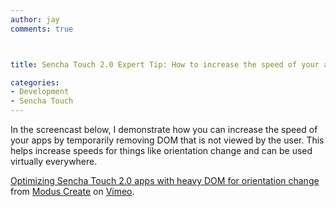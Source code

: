 ```yaml
---
author: jay
comments: true



title: Sencha Touch 2.0 Expert Tip: How to increase the speed of your app rotation by temporarily removing DOM

categories:
- Development
- Sencha Touch
---
```


In the screencast below, I demonstrate how you can increase the speed of your apps by temporarily removing DOM that is not viewed by the user.  This helps increase speeds for things like orientation change and can be used virtually everywhere.



[Optimizing Sencha Touch 2.0 apps with heavy DOM for orientation change](http://vimeo.com/45869299) from [Modus Create](http://vimeo.com/moduscreate) on [Vimeo](http://vimeo.com).
